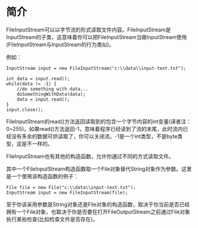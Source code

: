 # 简介
FileInputStream可以以字节流的形式读取文件内容。FileInputStream是InputStream的子类，这意味着你可以把FileInputStream当做InputStream使用(FileInputStream与InputStream的行为类似)。

例如：
```
InputStream input = new FileInputStream("c:\\data\\input-text.txt");

int data = input.read();
while(data != -1) {
    //do something with data...
    doSomethingWithData(data);
    data = input.read();
}
input.close();
```
FileInputStream的read()方法返回读取到的包含一个字节内容的int变量(译者注：0~255)。如果read()方法返回-1，意味着程序已经读到了流的末尾，此时流内已经没有多余的数据可供读取了，你可以关闭流。-1是一个int类型，不是byte类型，这是不一样的。

FileInputStream也有其他的构造函数，允许你通过不同的方式读取文件。

其中一个FileInputStream构造函数取一个File对象替代String对象作为参数。这里是一个使用该构造函数的例子：
```
File file = new File("c:\\data\\input-text.txt");
InputStream input = new FileInputStream(file);
```
至于你该采用参数是String对象还是File对象的构造函数，取决于你当前是否已经拥有一个File对象，也取决于你是否要在打开FileOutputStream之前通过File对象执行某些检查(比如检查文件是否存在)。